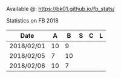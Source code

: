 Available @: https://bk01.github.io/fb_stats/

Statistics on FB 2018

| Date | A | B | S | C | L |
| ------------- | ------------- | ------------- | ------------- | ------------- | ------------- |
| 2018/02/01 | 10  | 9  | | | |
| 2018/02/05 | 7  | 10 | | | |
| 2018/02/06 | 10  | 7 | | | |
